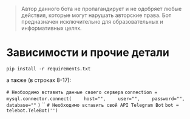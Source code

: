 > Автор данного бота не пропагандирует и не одобряет любые действия, которые могут нарушать авторские права. Бот предназначен исключительно для образовательных и информативных целях.
# Зависимости и прочие детали
`pip install -r requirements.txt`

а также (в строках 8-17):

`# Необходимо вставить данные своего сервера`
`connection = mysql.connector.connect(`
`    host="",`
`    user="",`
`    password="",`
`    database=""`
`)`
``
`# Необходимо вставить свой API Telegram Bot`
`bot = telebot.TeleBot('')`
